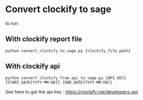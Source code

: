 # Convert clockify to sage

to run:

## With clockify report file

`python convert_clockify_to_sage.py {clockify_file_path}`

## With clockify api

`python convert_clockify_from_api_to_sage.py {API_KEY} {START_DATE[YYYY-MM-DD]} {END_DATE[YYYY-MM-DD]}`

See here to get the api key : https://clockify.me/developers-api
